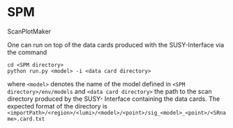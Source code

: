 # SPM
ScanPlotMaker

One can run on top of the data cards produced with the SUSY-Interface via the command
```
cd <SPM directory>
python run.py <model> -i <data card directory>
```
where `<model>` denotes the name of the model defined in `<SPM directory>/env/models` and `<data card directory>` the path to the scan directory produced by the SUSY- Interface containing the data cards.
The expected format of the directory is 
`<importPath>/<region>/<lumi>/<model>/<point>/sig_<model>_<point>/<SRname>.card.txt`
